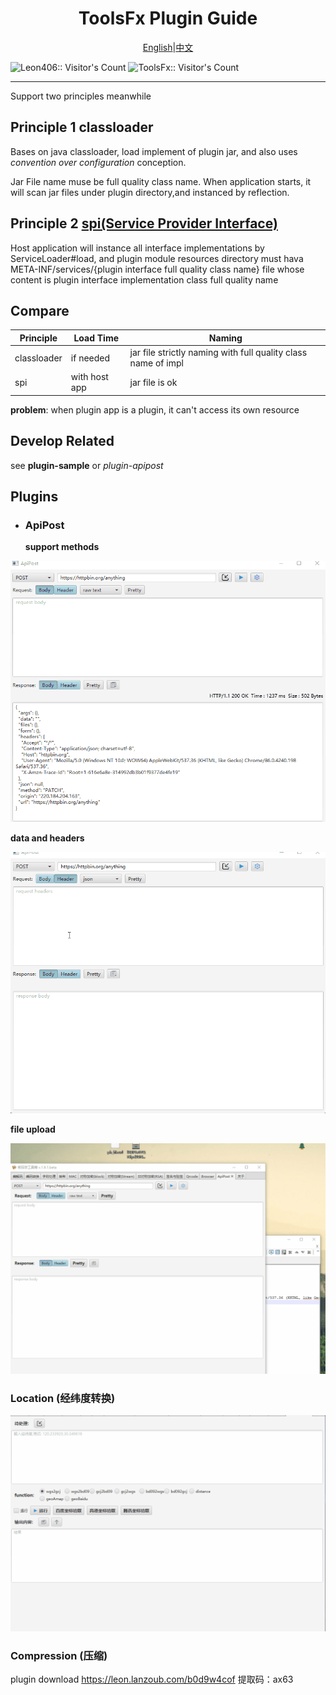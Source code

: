 <p>
    <h1 align="center">ToolsFx Plugin Guide</h1></p>
<p align="center">
<a href="README-plugin.md">English</a>|<a href="README-plugin-zh.md">中文</a>
</p>
 <img width=0 height=0 src="https://profile-counter.glitch.me/Leon406/count.svg" alt="Leon406:: Visitor's Count" />
 <img width=0 height=0 src="https://profile-counter.glitch.me/Leon406_ToolsFx/count.svg" alt="ToolsFx:: Visitor's Count" />



------

Support two principles meanwhile

## Principle 1 classloader

Bases on java classloader, load implement of plugin jar, and also uses *convention over configuration* conception.

Jar File name muse be full quality  class name. When application starts, it will scan jar files under plugin directory,and instanced by reflection.

## Principle 2 [spi(Service Provider Interface)](https://en.wikipedia.org/wiki/Service_provider_interface)

Host application will instance all interface implementations by  ServiceLoader#load, and plugin module resources directory must hava META-INF/services/{plugin interface full quality class name} file whose content is plugin interface implementation class full quality name

## Compare

| Principle   | Load Time     | Naming                                                       |
| ----------- | ------------- | ------------------------------------------------------------ |
| classloader | if needed     | jar file  strictly naming with full quality class name of impl |
| spi         | with host app | jar file is ok                                               |



**problem**:   when plugin app is a plugin, it can't access its own resource 

## Develop Related

see **plugin-sample**  or  *plugin-apipost*



## Plugins

- ### ApiPost

  **support methods**

![sym](/art/plugin/apipost_methods.gif)

  **data and headers**

![sym](/art/plugin/apipost_post.gif)

  **file upload**

![sym](/art/plugin/apipost-upload.gif)

### Location (经纬度转换)

![location](/art/plugin/location.gif)

### Compression (压缩)

plugin download https://leon.lanzoub.com/b0d9w4cof 提取码：ax63

  

